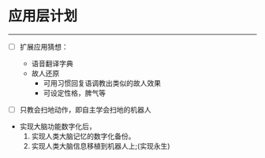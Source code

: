 # 应用层计划

***

- [ ] 扩展应用猜想：

	- 语音翻译字典
	- 故人还原
		- 可用习惯回复语调教出类似的故人效果
		- 可设定性格，脾气等

- [ ] 只教会扫地动作，即自主学会扫地的机器人


- 实现大脑功能数字化后，
	1. 实现人类大脑记忆的数字化备份。
	2. 实现人类大脑信息移植到机器人上;(实现永生)
